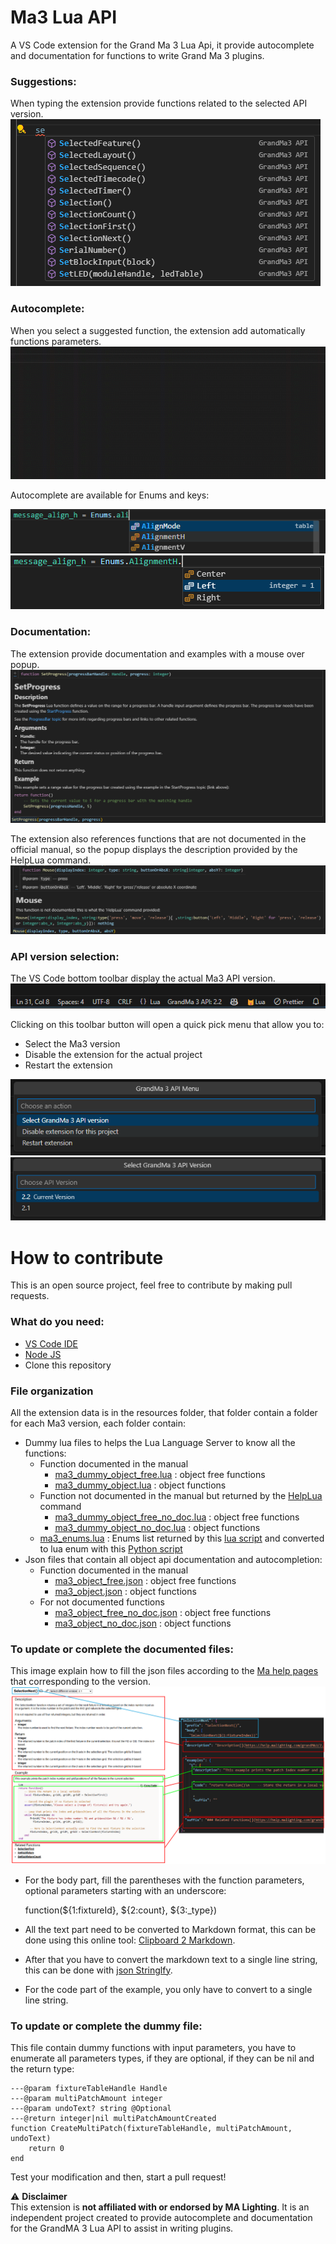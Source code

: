 
# Ma3 Lua API
A VS Code extension for the Grand Ma 3 Lua Api, it provide autocomplete and documentation for functions to write Grand Ma 3 plugins.

### Suggestions:
When typing the extension provide functions related to the selected API version.
![suggestions](images/suggestions.png)


### Autocomplete:
When you select a suggested function, the extension add automatically functions parameters.
![autocompletion](images/autocompletion.gif)

Autocomplete are available for Enums and keys:

![autocomplete-enums](images/autocomplete-enums.png)
![autocomplete-keys](images/autocomplete-keys.png)


### Documentation:
The extension provide documentation and examples with a mouse over popup.
![documentation](images/documentation.png)

The extension also references functions that are not documented in the official manual, so the popup displays the description provided by the HelpLua command.
![undocumented_hover](images/undocumented_hover.png)


### API version selection:
The VS Code bottom toolbar display the actual Ma3 API version.
![toolbar-info](images/toolbar-info.png)

Clicking on this toolbar button will open a quick pick menu that allow you to:
  - Select the Ma3 version
  - Disable the extension for the actual project
  - Restart the extension

![quick-pick-menu](images/quick-pick-menu.png)
![version-selection](images/version-selection.png)


# How to contribute
This is an open source project, feel free to contribute by making pull requests.

### What do you need:

 - [VS Code IDE](https://code.visualstudio.com/download)
 - [Node JS](https://nodejs.org/en/download)
 - Clone this repository

### File organization
All the extension data is in the resources folder, that folder contain a folder for each Ma3 version, each folder contain:

- Dummy lua files to helps the Lua Language Server to know all the functions:
  - Function documented in the manual
    - [ma3_dummy_object_free.lua](resources/2.1/ma3_dummy_object_free.lua) : object free functions
    - [ma3_dummy_object.lua](resources/2.1/ma3_dummy_object.lua) : object functions
  - Function not documented in the manual but returned by the [HelpLua](https://help.malighting.com/grandMA3/2.1/HTML/keyword_helplua.html) command
    - [ma3_dummy_object_free_no_doc.lua](resources/2.1/ma3_dummy_object_free_no_doc.lua) : object free functions 
    - [ma3_dummy_object_no_doc.lua](resources/2.1/ma3_dummy_object_no_doc.lua) : object functions 
  - [ma3_enums.lua](resources/2.1/ma3_enums.lua) : Enums list returned by this [lua script](utils/GenerateEnumsFile/exportEnumList.lua) and converted to lua enum with this [Python script](utils/GenerateEnumsFile/GenerateLuaEnums.py)
- Json files that contain all object api documentation and autocompletion:
  - Function documented in the manual
    - [ma3_object_free.json](resources/2.1/ma3_object_free.json) : object free functions
    - [ma3_object.json](resources/2.1/ma3_object.json) : object functions
  - For not documented functions
    - [ma3_object_free_no_doc.json](resources/2.1/ma3_object_free_no_doc.json) : object free functions
    - [ma3_object_no_doc.json](resources/2.1/ma3_object_no_doc.json) : object functions

### To update or complete the documented files:

This image explain how to fill the json files according to the [Ma help pages](https://help.malighting.com/grandMA3/2.1/HTML/lua_objectfree.html) that corresponding to the version.
![json filling](images/json_filling.png)

- For the body part, fill the parentheses with the function parameters, optional parameters starting with an underscore:

    function(${1:fixtureId}, ${2:count}, ${3:_type})

- All the text part need to be converted to Markdown format, this can be done using this online tool: [Clipboard 2 Markdown](https://euangoddard.github.io/clipboard2markdown/).

- After that you have to convert the markdown text to a single line string, this can be done with [json Stringlfy](https://toolsaday.com/text-tools/json-stringify).

- For the code part of the example, you only have to convert to a single line string.

### To update or complete the dummy file:

This file contain dummy functions with input parameters, you have to enumerate all parameters types, if they are optional, if they can be nil and the return type:

    ---@param fixtureTableHandle Handle
    ---@param multiPatchAmount integer
    ---@param undoText? string @Optional
    ---@return integer|nil multiPatchAmountCreated
    function CreateMultiPatch(fixtureTableHandle, multiPatchAmount, undoText)
        return 0
    end 

Test your modification and then, start a pull request!

⚠ **Disclaimer**  
This extension is **not affiliated with or endorsed by MA Lighting**. It is an independent project created to provide autocomplete and documentation for the GrandMA 3 Lua API to assist in writing plugins.
